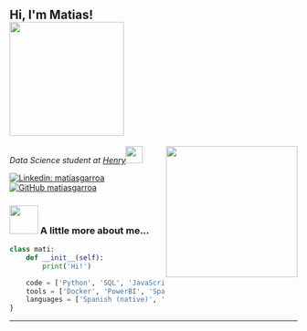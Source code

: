 <h2> Hi, I'm Matias! </br> <img src="https://media.giphy.com/media/Qo2dupDib32rkTY4hX/giphy.gif" width="200"> </h2>

<img align='right' src="https://media.giphy.com/media/f94pgBtLl2iGrMsgNQ/giphy.gif" width="230">
<p><em>Data Science student at <a href="https://www.soyhenry.com/">Henry</a><img src="https://media.giphy.com/media/MP4Za7rK3uOPIxIh27/giphy.gif" width="30">
</em></p>

[![Linkedin: matíasgarroa](https://img.shields.io/badge/-mat%C3%ADasgarroalou-blue?style=flat-square&logo=Linkedin&logoColor=white&link=https://www.linkedin.com/in/mat%C3%ADasgarroalou/)](https://www.linkedin.com/in/mat%C3%ADasgarroalou/)
[![GitHub matiasgarroa](https://img.shields.io/github/followers/matiasgarroa?label=follow&style=social)](https://github.com/matiasgarroa)


### <img src="https://media.giphy.com/media/cApGBul2bwFuxY8WZH/giphy.gif" width="50"> A little more about me...  

```python
class mati:
    def __init__(self):
        print('Hi!')

    code = ['Python', 'SQL', 'JavaScript', 'HTML', 'CSS']
    tools = ['Docker', 'PowerBI', 'Spark', 'Hadoop']
    languages = ['Spanish (native)', 'English (B1)']
}
```

---
<!--
**matiasgarroa/matiasgarroa** is a ✨ _special_ ✨ repository because its `README.md` (this file) appears on your GitHub profile.

Here are some ideas to get you started:

- 🔭 I’m currently working on ...
- 🌱 I’m currently learning ...
- 👯 I’m looking to collaborate on ...
- 🤔 I’m looking for help with ...
- 💬 Ask me about ...
- 📫 How to reach me: ...
- 😄 Pronouns: ...
- ⚡ Fun fact: ...
-->
